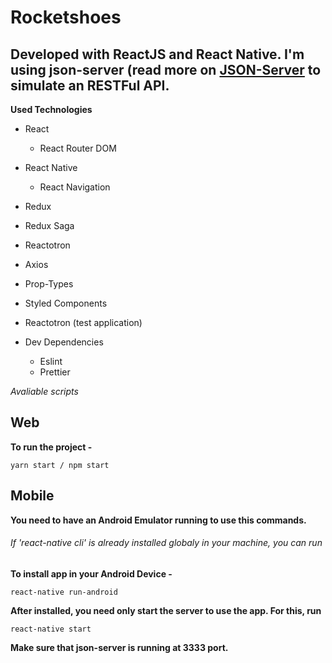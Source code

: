 # Rocketshoes

## Developed with ReactJS and React Native. I'm using json-server (read more on [JSON-Server](https://github.com/typicode/json-server) to simulate an RESTFul API.

**Used Technologies**
- React
  - React Router DOM
- React Native
  - React Navigation
- Redux
- Redux Saga
- Reactotron
- Axios
- Prop-Types
- Styled Components
- Reactotron (test application)

- Dev Dependencies
  - Eslint
  - Prettier
  
*Avaliable scripts*

## Web
  
  **To run the project -**
  ```
  yarn start / npm start
  ```

## Mobile

  **You need to have an Android Emulator running to use this commands.**

  ###### If 'react-native cli' is already installed globaly in your machine, you can run

  **To install app in your Android Device -**
  ```
  react-native run-android
  ```

  **After installed, you need only start the server to use the app. For this, run**
  ```
  react-native start
  ```
  
  
**Make sure that json-server is running at 3333 port.**
